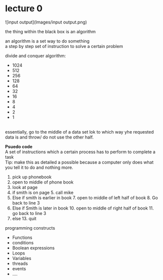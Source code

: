 # lecture 0

![input output](Images/input output.png)

the thing within the black box is an algorithm

an algorithm is a set way to do something<br>
a step by step set of instruction to solve a certain problem<br>

divide and conquer algorithm:
- 1024
- 512
- 256
- 128
- 64
- 32
- 16
- 8
- 4
- 2
- 1
<br>
essentially, go to the middle of a data set lok to which way yhe requested data is and throw/ do not use the other half.<br>

<b>Psuedo code</b><br>
A set of instructions which a certain process has to perform to complete a task<br>
Tip: make this as detailed a possible because a computer only does what you tell it to do and nothing more.<br>

1. pick up phonebook
2. open to middle of phone book
3. look at page
4. if smith is on page
    5. call mike
6. Else if smith is earlier in book
    7. open to middle of left half of book
    8. Go back to line 3
9. Else if Smith is later in book
    10. open to middle of right half of book
    11. go back to line 3
12. else
    13. quit

programming constructs
- Functions
- conditions
- Boolean expressions
- Loops
- Variables
- threads
- events
- ....

